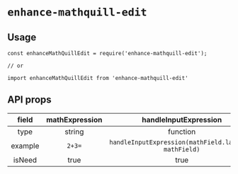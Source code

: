 # `enhance-mathquill-edit`

## Usage

```
const enhanceMathQuillEdit = require('enhance-mathquill-edit');

// or

import enhanceMathQuillEdit from 'enhance-mathquill-edit'
```

## API props

| field   | mathExpression | handleInputExpression | edit | getMq | traverseOpts | style |
| :---:   | :------------: | :-------------------: | :--: | :---: | :----------: | :---: |
| type    | string         | function | boolean | function | object | object |
| example |  `2+3=`        | `handleInputExpression(mathField.latex(), mathField)` | true | `(mq) => void` | `{JSXElement () {}}` | `{padding: 0 0}`|
| isNeed  |  true      |  true | true | true | false | false |
